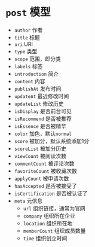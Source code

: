# `post` 模型
- `author` 作者
- `title` 标题
- `uri` URI
- `type` 类型
- `scope` 范围，即分类
- `labels` 标签
- `introduction` 简介
- `content` 内容
- `publishAt` 发布时间
- `updateAt` 最近修改时间
- `updateList` 修改历史
- `isDisplay` 是否前台可见
- `isRecommend` 是否被推荐
- `isEssence` 是否被精华
- `color` 加色，默认`normal`
- `score` 被加分，默认系统添加1分
- `scoreList` 被加分历史
- `viewCount` 被阅读次数
- `commentCount` 被评论次数
- `favoriteCount` 被收藏次数
- `applyCount` 被申请次数
- `hasAccepted` 是否被接受了
- `isCertification` 是否被认证了
- `meta` 元信息
	- `url` 组织链接，通常为官网
	- `company` 组织所在企业
	- `location` 组织所在地
	- `memberCount` 组织成员数量
	- `time` 组织创立时间